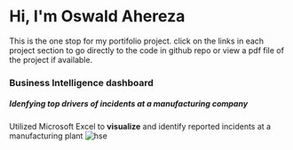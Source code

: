 
# Hi, I'm Oswald Ahereza
This is the one stop for my portifolio project. click on the links in each project section to go directly to the code in github repo or view a pdf file
of the project if available.

### Business Intelligence dashboard
##### Idenfying top drivers of incidents at a manufacturing company
Utilized Microsoft Excel to **visualize** and identify reported incidents at a manufacturing plant
![hse](https://github.com/Aherezaoswald/portifolio/assets/105049639/23856cc5-f8c5-49a4-8f49-bfb79f5de8f6)

